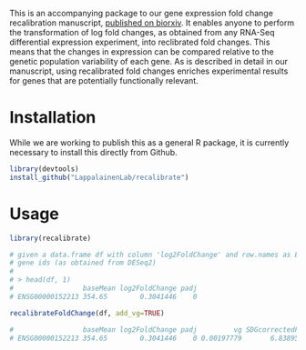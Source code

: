 
This is an accompanying package to our gene expression fold change recalibration
manuscript, [published on biorxiv](https://www.biorxiv.org/content/10.1101/2024.04.10.588830v1).
It enables anyone to perform the transformation of log fold changes, as obtained
from any RNA-Seq differential expression experiment, into reclibrated fold
changes. This means that the changes in expression can be compared relative
to the genetic population variability of each gene.
As is described in detail in our manuscript, using recalibrated fold changes
enriches experimental results for genes that are potentially functionally
relevant.

# Installation

While  we are working to publish this as a general R package, it is currently
necessary to install this directly from Github.

```r
library(devtools)
install_github("LappalainenLab/recalibrate")
```

# Usage

```r
library(recalibrate)

# given a data.frame df with column 'log2FoldChange' and row.names as Ensembl
# gene ids (as obtained from DESeq2)
#
# > head(df, 1)
#                 baseMean log2FoldChange padj
# ENSG00000152213 354.65        0.3041446    0

recalibrateFoldChange(df, add_vg=TRUE)

#                 baseMean log2FoldChange padj         vg SDGcorrectedFC
# ENSG00000152213 354.65        0.3041446    0 0.00197779       6.838959
```
